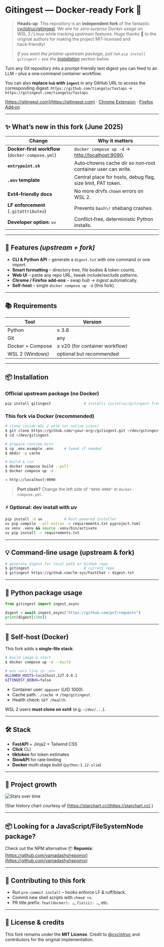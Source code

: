 # Gitingest — Docker‑ready Fork 🐳

> **Heads‑up** This repository is an **independent fork** of the fantastic
> [cyclotruc/gitingest](https://github.com/cyclotruc/gitingest).
> We aim for *zero‑surprise Docker usage* on WSL 2 / Linux while tracking
> upstream features.
> Huge thanks 🙏 to the original authors for making the project MIT‑licensed and
> hack‑friendly!
>
> *If you want the pristine upstream package, just run `pip install gitingest` –
> see the [Installation](#-installation) section below.*

Turn any Git repository into a prompt‑friendly text digest you can feed to an
LLM – plus a one‑command container workflow.

You can also **replace `hub` with `ingest`** in any GitHub URL to access the
corresponding digest:
`https://github.com/tiangolo/fastapi` →
`https://gitingest.com/tiangolo/fastapi`

[https://gitingest.com](https://gitingest.com) ·
[Chrome Extension](https://chrome.google.com/webstore/detail/gitingest/abc123) ·
[Firefox Add‑on](https://addons.mozilla.org/firefox/addon/gitingest)

---

## ✨ What’s new in this fork (June 2025)

| Change                                           | Why it matters                                                           |
| ------------------------------------------------ | ------------------------------------------------------------------------ |
| **Docker‑first workflow** (`docker-compose.yml`) | `docker compose up -d` → [http://localhost:9090](http://localhost:9090). |
| **`entrypoint.sh`**                              | Auto‑chowns cache dir so non‑root container user can write.              |
| **`.env` template**                              | Central place for hosts, debug flag, size limit, PAT token.              |
| **Ext4‑friendly docs**                           | No more drvfs `chown` errors on WSL 2.                                   |
| **LF enforcement** (`.gitattributes`)            | Prevents `bash\r` shebang crashes.                                       |
| **Developer option:** `uv`                       | Conflict‑free, deterministic Python installs.                            |

---

## 🚀 Features *(upstream + fork)*

* **CLI & Python API** – generate a `digest.txt` with one command or one import.
* **Smart formatting** – directory tree, file bodies & token counts.
* **Web UI** – paste any repo URL, tweak include/exclude patterns.
* **Chrome / Firefox add‑ons** – swap *hub → ingest* automatically.
* **Self‑host** – single `docker compose up -d` (this fork).

---

## 📚 Requirements

| Tool             | Version                        |
| ---------------- | ------------------------------ |
| Python           | ≥ 3.8                          |
| Git              | any                            |
| Docker + Compose | ≥ v20 (for container workflow) |
| WSL 2 (Windows)  | optional but recommended       |

---

## 📦 Installation

### Official upstream package (no Docker)

```bash
pip install gitingest               # installs cyclotruc/gitingest from PyPI
```

### This fork via Docker (recommended)

```bash
# clone inside WSL 2 ext4 (or native Linux)
$ git clone https://github.com/<your‑org>/gitingest.git ~/dev/gitingest
$ cd ~/dev/gitingest

# prepare runtime bits
$ cp .env.example .env     # tweak if needed
$ mkdir -p cache

# build & run
$ docker compose build --pull
$ docker compose up -d

→ http://localhost:9090
```

> **Port clash?** Change the left side of `"9090:8000"` in `docker-compose.yml`.

### ⚡ Optional: dev install with **uv**

```bash
pip install -U uv          # Rust‑powered installer
uv pip compile --all-extras -o requirements.txt pyproject.toml
uv venv .venv && source .venv/bin/activate
uv pip install -r requirements.txt
```

---

## 💡 Command‑line usage (upstream & fork)

```bash
# generate digest for local path or GitHub repo
$ gitingest .                       # current repo
$ gitingest https://github.com/lm-sys/FastChat > digest.txt
```

---

## 🐍 Python package usage

```python
from gitingest import ingest_async

digest = await ingest_async("https://github.com/psf/requests")
print(digest[:500])
```

---

## 🐳 Self‑host (Docker)

This fork adds a **single‑file stack**:

```bash
# build image & start
$ docker compose up -d --build

# env vars live in .env
ALLOWED_HOSTS=localhost,127.0.0.1
GITINGEST_DEBUG=false
```

* Container user: `appuser` (UID 1000).
* Cache path: `./cache` → `/tmp/gitingest`.
* Health check: `GET /health`.

WSL 2 users **must clone on ext4** (e.g. `~/dev/...`).

---

## 🛠️ Stack

* **FastAPI** + Jinja2 + Tailwind CSS
* **Click** CLI
* **tiktoken** for token estimates
* **SlowAPI** for rate‑limiting
* **Docker** multi‑stage build (`python:3.12‑slim`)

---

## 🚀 Project growth

![Stars over time](https://starchart.cc/cyclotruc/gitingest.svg)

(Star history chart courtesy of [https://starchart.cc](https://starchart.cc).)

---

## 📦 Looking for a JavaScript/FileSystemNode package?

Check out the NPM alternative 📦 **Repomix**:
[https://github.com/yamadashy/repomix](https://github.com/yamadashy/repomix)

---

## 📝 Contributing to this fork

* Run `pre‑commit install` – hooks enforce LF & ruff/black.
* Commit new shell scripts with `chmod +x`.
* PR title prefix: `feat(docker): …`, `fix(ci): …`, etc.

---

## 📄 License & credits

This fork remains under the **MIT License**.
Credit to [@cyclotruc](https://github.com/cyclotruc) and contributors for the
original implementation.
